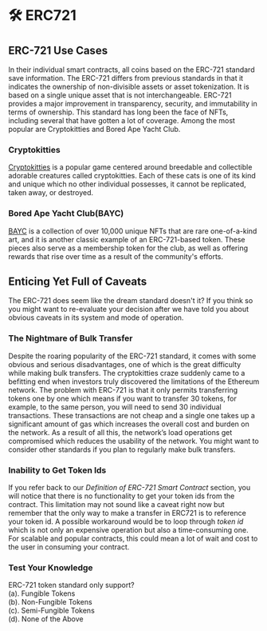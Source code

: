 # 🛠 ERC721

## ERC-721 Use Cases

In their individual smart contracts, all coins based on the ERC-721 standard save information. The ERC-721 differs from previous standards in that it indicates the ownership of non-divisible assets or asset tokenization. It is based on a single unique asset that is not interchangeable. ERC-721 provides a major improvement in transparency, security, and immutability in terms of ownership. This standard has long been the face of NFTs, including several that have gotten a lot of coverage. Among the most popular are Cryptokitties and Bored Ape Yacht Club.

### Cryptokitties

[Cryptokitties](https://www.cryptokitties.co/)  is a popular game centered around breedable and collectible adorable creatures called cryptokitties. Each of these cats is one of its kind and unique which no other individual possesses, it cannot be replicated, taken away, or destroyed.

### Bored Ape Yacht Club(BAYC)

[BAYC](https://boredapeyachtclub.com/)  is a collection of over 10,000 unique NFTs that are rare one-of-a-kind art, and it is another classic example of an ERC-721-based token. These pieces also serve as a membership token for the club, as well as offering rewards that rise over time as a result of the community's efforts.

## Enticing Yet Full of Caveats

The ERC-721 does seem like the dream standard doesn't it? If you think so you might want to re-evaluate your decision after we have told you about obvious caveats in its system and mode of operation.

### The Nightmare of Bulk Transfer

Despite the roaring popularity of the ERC-721 standard, it comes with some obvious and serious disadvantages, one of which is the great difficulty while making bulk transfers. The cryptokitties craze suddenly came to a befitting end when investors truly discovered the limitations of the Ethereum network. The problem with ERC-721 is that it only permits transferring tokens one by one which means if you want to transfer 30 tokens, for example, to the same person, you will need to send 30 individual transactions. These transactions are not cheap and a single one takes up a significant amount of gas which increases the overall cost and burden on the network. As a result of all this, the network’s load operations get compromised which reduces the usability of the network. You might want to consider other standards if you plan to regularly make bulk transfers.

### Inability to Get Token Ids

If you refer back to our  _Definition of ERC-721 Smart Contract_  section, you will notice that there is no functionality to get your token ids from the contract. This limitation may not sound like a caveat right now but remember that the only way to make a transfer in ERC721 is to reference your token id. A possible workaround would be to loop through  _token id_  which is not only an expensive operation but also a time-consuming one. For scalable and popular contracts, this could mean a lot of wait and cost to the user in consuming your contract.

### Test Your Knowledge

ERC-721 token standard only support?  
(a). Fungible Tokens  
(b). Non-Fungible Tokens  
(c). Semi-Fungible Tokens  
(d). None of the Above